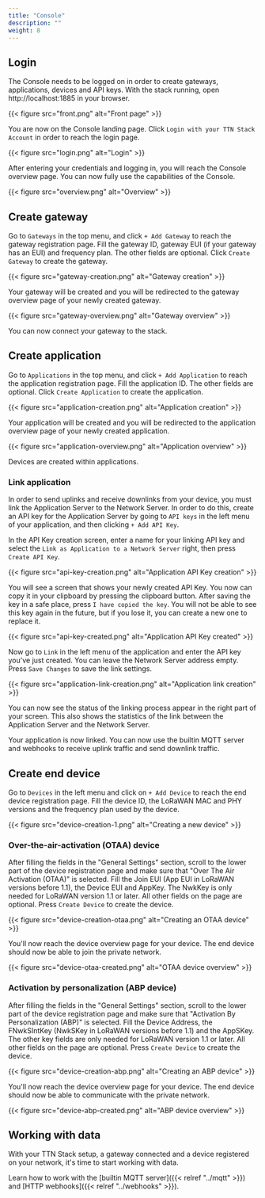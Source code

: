 ```yaml
---
title: "Console"
description: ""
weight: 8
---
```


<!-- TODO: Add figure styling to theme (https://github.com/TheThingsNetwork/lorawan-stack/issues/250) -->
<style>figure { border: 1px solid #ddd; }</style>

## Login

The Console needs to be logged on in order to create gateways, applications, devices and API keys. With the stack running, open http://localhost:1885 in your browser.

{{< figure src="front.png" alt="Front page" >}}

You are now on the Console landing page. Click `Login with your TTN Stack Account` in order to reach the login page.

{{< figure src="login.png" alt="Login" >}}

After entering your credentials and logging in, you will reach the Console overview page. You can now fully use the capabilities of the Console.

{{< figure src="overview.png" alt="Overview" >}}

## Create gateway

Go to `Gateways` in the top menu, and click `+ Add Gateway` to reach the gateway registration page. Fill the gateway ID, gateway EUI (if your gateway has an EUI) and frequency plan. The other fields are optional. Click `Create Gateway` to create the gateway.

{{< figure src="gateway-creation.png" alt="Gateway creation" >}}

Your gateway will be created and you will be redirected to the gateway overview page of your newly created gateway. 

{{< figure src="gateway-overview.png" alt="Gateway overview" >}}

You can now connect your gateway to the stack.

## Create application

Go to `Applications` in the top menu, and click `+ Add Application` to reach the application registration page. Fill the application ID. The other fields are optional. Click `Create Application` to create the application.

{{< figure src="application-creation.png" alt="Application creation" >}}

Your application will be created and you will be redirected to the application overview page of your newly created application.

{{< figure src="application-overview.png" alt="Application overview" >}}

Devices are created within applications.

### Link application

In order to send uplinks and receive downlinks from your device, you must link the Application Server to the Network Server. In order to do this, create an API key for the Application Server by going to `API keys` in the left menu of your application, and then clicking `+ Add API Key`.

In the API Key creation screen, enter a name for your linking API key and select the `Link as Application to a Network Server` right, then press `Create API Key`.

{{< figure src="api-key-creation.png" alt="Application API Key creation" >}}

You will see a screen that shows your newly created API Key. You now can copy it in your clipboard by pressing the clipboard button. After saving the key in a safe place, press `I have copied the key`. You will not be able to see this key again in the future, but if you lose it, you can create a new one to replace it.

{{< figure src="api-key-created.png" alt="Application API Key created" >}}

Now go to `Link` in the left menu of the application and enter the API key you've just created. You can leave the Network Server address empty. Press `Save Changes` to save the link settings.

{{< figure src="application-link-creation.png" alt="Application link creation" >}}

You can now see the status of the linking process appear in the right part of your screen. This also shows the statistics of the link between the Application Server and the Network Server.

Your application is now linked. You can now use the builtin MQTT server and webhooks to receive uplink traffic and send downlink traffic.

## Create end device

Go to `Devices` in the left menu and click on `+ Add Device` to reach the end device registration page. Fill the device ID, the LoRaWAN MAC and PHY versions and the frequency plan used by the device.

{{< figure src="device-creation-1.png" alt="Creating a new device" >}}

### Over-the-air-activation (OTAA) device

After filling the fields in the "General Settings" section, scroll to the lower part of the device registration page and make sure that "Over The Air Activation (OTAA)" is selected. Fill the Join EUI (App EUI in LoRaWAN versions before 1.1), the Device EUI and AppKey. The NwkKey is only needed for LoRaWAN version 1.1 or later. All other fields on the page are optional. Press `Create Device` to create the device.

{{< figure src="device-creation-otaa.png" alt="Creating an OTAA device" >}}

You'll now reach the device overview page for your device. The end device should now be able to join the private network.

{{< figure src="device-otaa-created.png" alt="OTAA device overview" >}}

### Activation by personalization (ABP device)

After filling the fields in the "General Settings" section, scroll to the lower part of the device registration page and make sure that "Activation By Personalization (ABP)" is selected. Fill the Device Address, the FNwkSIntKey (NwkSKey in LoRaWAN versions before 1.1) and the AppSKey. The other key fields are only needed for LoRaWAN version 1.1 or later. All other fields on the page are optional. Press `Create Device` to create the device.

{{< figure src="device-creation-abp.png" alt="Creating an ABP device" >}}

You'll now reach the device overview page for your device. The end device should now be able to communicate with the private network.

{{< figure src="device-abp-created.png" alt="ABP device overview" >}}

## Working with data

With your TTN Stack setup, a gateway connected and a device registered on your network, it's time to start working with data.

Learn how to work with the [builtin MQTT server]({{< relref "../mqtt" >}}) and [HTTP webhooks]({{< relref "../webhooks" >}}).
